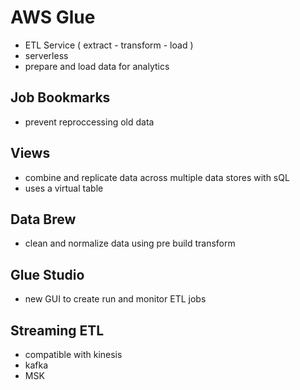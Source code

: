 # AWS Glue
- ETL Service ( extract - transform - load )
- serverless
- prepare and load data for analytics

## Job Bookmarks
- prevent reproccessing old data
## Views
- combine and replicate data across multiple data stores with sQL
- uses a virtual table
## Data Brew
- clean and normalize data using pre build transform
## Glue Studio
- new GUI to create run and monitor ETL jobs
## Streaming ETL
- compatible with kinesis
- kafka
- MSK